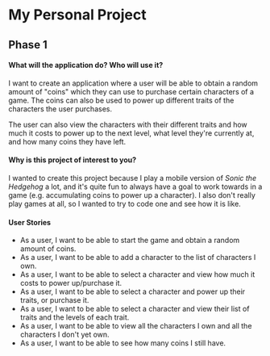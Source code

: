 # My Personal Project

## Phase 1

#### What will the application do? Who will use it?

I want to create an application where a user will be able to obtain a random amount of "coins" which they can use to 
purchase certain characters of a game. 
The coins can also be used to power up different traits of the characters the user purchases.

The user can also view the characters with their different traits and how much it costs to power up to the next level,
what level they're currently at, and how many coins they have left.

#### Why is this project of interest to you?

I wanted to create this project because I play a mobile version of *Sonic the Hedgehog* a lot, and it's quite fun to 
always have a goal to work towards in a game (e.g. accumulating coins to power up a character).
I also don't really play games at all, so I wanted to try to code one and see how it is like.

#### User Stories

- As a user, I want to be able to start the game and obtain a random amount of coins.
- As a user, I want to be able to add a character to the list of characters I own.
- As a user, I want to be able to select a character and view how much it costs to power up/purchase it.
- As a user, I want to be able to select a character and power up their traits, or purchase it.
- As a user, I want to be able to select a character and view their list of traits and the levels of each trait.
- As a user, I want to be able to view all the characters I own and all the characters I don't yet own.
- As a user, I want to be able to see how many coins I still have.